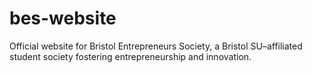 # bes-website
Official website for Bristol Entrepreneurs Society, a Bristol SU–affiliated student society fostering entrepreneurship and innovation.
